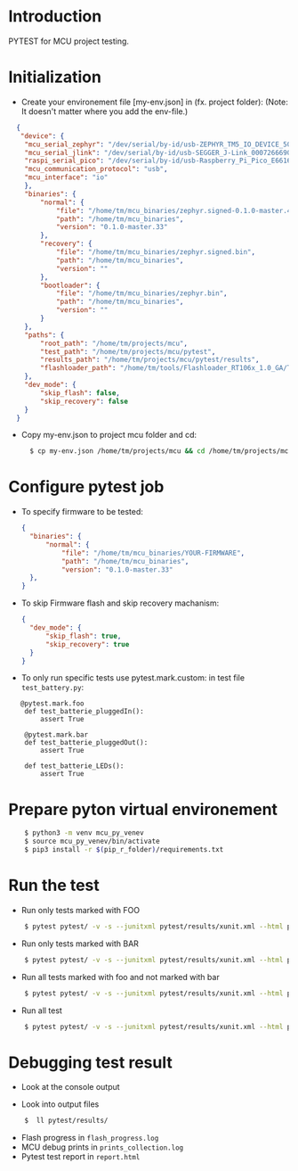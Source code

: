 # Introduction
PYTEST for MCU project testing.

# Initialization
* Create your environement file [my-env.json] in (fx. project folder):
(Note: It doesn't matter where you add the env-file.)

``` json
  {
   "device": {
    "mcu_serial_zephyr": "/dev/serial/by-id/usb-ZEPHYR_TM5_IO_DEVICE_5001008A231949D7-if00",
    "mcu_serial_jlink": "/dev/serial/by-id/usb-SEGGER_J-Link_000726669090-if00",
    "raspi_serial_pico": "/dev/serial/by-id/usb-Raspberry_Pi_Pico_E661640843421E21-if00",
    "mcu_communication_protocol": "usb",
    "mcu_interface": "io"
    },
    "binaries": {
        "normal": {
            "file": "/home/tm/mcu_binaries/zephyr.signed-0.1.0-master.44.bin",
            "path": "/home/tm/mcu_binaries",
            "version": "0.1.0-master.33"
        },
        "recovery": {
            "file": "/home/tm/mcu_binaries/zephyr.signed.bin",
            "path": "/home/tm/mcu_binaries",
            "version": ""
        },
        "bootloader": {
            "file": "/home/tm/mcu_binaries/zephyr.bin",
            "path": "/home/tm/mcu_binaries",
            "version": ""
        }
    },
    "paths": {
        "root_path": "/home/tm/projects/mcu",
        "test_path": "/home/tm/projects/mcu/pytest",
        "results_path": "/home/tm/projects/mcu/pytest/results",
        "flashloader_path": "/home/tm/tools/Flashloader_RT106x_1.0_GA/Tools"
    },
    "dev_mode": {
        "skip_flash": false,
        "skip_recovery": false
    }
  }
  ```
* Copy my-env.json to project mcu folder and cd:

  ``` bash
    $ cp my-env.json /home/tm/projects/mcu && cd /home/tm/projects/mcu
  ```

# Configure pytest job
* To specify firmware to be tested:
  ``` json
  {
    "binaries": {
        "normal": {
            "file": "/home/tm/mcu_binaries/YOUR-FIRMWARE",
            "path": "/home/tm/mcu_binaries",
            "version": "0.1.0-master.33"
    },
  }
  ```

* To skip Firmware flash and skip recovery machanism:
  ``` json
  {
    "dev_mode": {
        "skip_flash": true,
        "skip_recovery": true
    }
  }
  ```

* To only run specific tests use pytest.mark.custom:
in test file ```test_battery.py```:
```
   @pytest.mark.foo
    def test_batterie_pluggedIn():
        assert True

    @pytest.mark.bar
    def test_batterie_pluggedOut():
        assert True
    
    def test_batterie_LEDs():
        assert True
```


# Prepare pyton virtual environement

``` bash
    $ python3 -m venv mcu_py_venev
    $ source mcu_py_venev/bin/activate
    $ pip3 install -r $(pip_r_folder)/requirements.txt
```

# Run the test

* Run only tests marked with FOO
``` bash
    $ pytest pytest/ -v -s --junitxml pytest/results/xunit.xml --html pytest/results/report.html --envfile my-env.json -m "foo"
```
* Run only tests marked with BAR
``` bash
    $ pytest pytest/ -v -s --junitxml pytest/results/xunit.xml --html pytest/results/report.html --envfile my-env.json -m "bar"
```
* Run all tests marked with foo and not marked with bar
``` bash
    $ pytest pytest/ -v -s --junitxml pytest/results/xunit.xml --html pytest/results/report.html --envfile my-env.json -m "foo and not bar"
```
* Run all test
``` bash
    $ pytest pytest/ -v -s --junitxml pytest/results/xunit.xml --html pytest/results/report.html --envfile my-env.json
```

# Debugging test result
* Look at the console output

* Look into output files 
``` bash
    $  ll pytest/results/
```

* Flash progress in ```flash_progress.log```
* MCU debug prints in ```prints_collection.log```
* Pytest test report in ```report.html```

